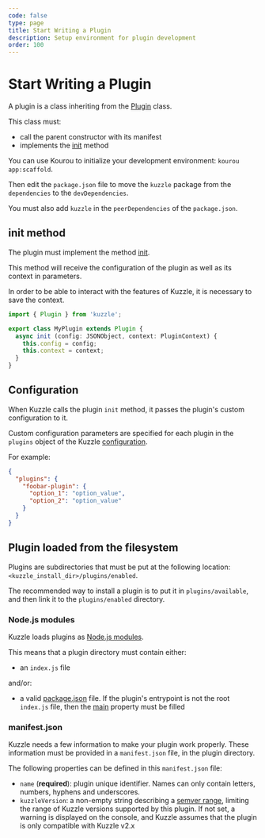 ```yaml
---
code: false
type: page
title: Start Writing a Plugin
description: Setup environment for plugin development
order: 100
---
```


# Start Writing a Plugin

A plugin is a class inheriting from the [Plugin](/core/2/framework/abstract-classes/plugin) class.

This class must:
 - call the parent constructor with its manifest
 - implements the [init](/core/2/framework/abstract-classes/plugin/init) method

You can use Kourou to initialize your development environment: `kourou app:scaffold`.

Then edit the `package.json` file to move the `kuzzle` package from the `dependencies` to the `devDependencies`.

You must also add `kuzzle` in the `peerDependencies` of the `package.json`.

## init method

The plugin must implement the method [init](/core/2/framework/abstract-classes/plugin/init).

This method will receive the configuration of the plugin as well as its context in parameters.

In order to be able to interact with the features of Kuzzle, it is necessary to save the context.

```ts
import { Plugin } from 'kuzzle';

export class MyPlugin extends Plugin {
  async init (config: JSONObject, context: PluginContext) {
    this.config = config;
    this.context = context;
  }
}
```

## Configuration

When Kuzzle calls the plugin `init` method, it passes the plugin's custom configuration to it.

Custom configuration parameters are specified for each plugin in the `plugins` object of the Kuzzle [configuration](/core/2/guides/advanced/8-configuration).

For example:

```json
{
  "plugins": {
    "foobar-plugin": {
      "option_1": "option_value",
      "option_2": "option_value"
    }
  }
}
```

## Plugin loaded from the filesystem

<DeprecatedBadge version="change-me">

Plugins are subdirectories that must be put at the following location: `<kuzzle_install_dir>/plugins/enabled`.

The recommended way to install a plugin is to put it in `plugins/available`, and then link it to the `plugins/enabled` directory.

### Node.js modules

Kuzzle loads plugins as [Node.js modules](https://nodejs.org/dist/latest-v8.x/docs/api/modules.html).

This means that a plugin directory must contain either:

- an `index.js` file

and/or:

- a valid [package.json](https://docs.npmjs.com/files/package.json) file. If the plugin's entrypoint is not the root `index.js` file, then the [main](https://docs.npmjs.com/files/package.json#main) property must be filled

### manifest.json

Kuzzle needs a few information to make your plugin work properly. These information must be provided in a `manifest.json` file, in the plugin directory.

The following properties can be defined in this `manifest.json` file:

- `name` (**required**): plugin unique identifier. Names can only contain letters, numbers, hyphens and underscores.
- `kuzzleVersion`: a non-empty string describing a [semver range](https://www.npmjs.com/package/semver#ranges), limiting the range of Kuzzle versions supported by this plugin. If not set, a warning is displayed on the console, and Kuzzle assumes that the plugin is only compatible with Kuzzle v2.x

</DeprecatedBadge>
